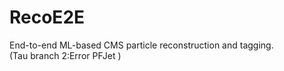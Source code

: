 # RecoE2E
End-to-end ML-based CMS particle reconstruction and tagging. <br>(Tau branch 2:Error PFJet )
